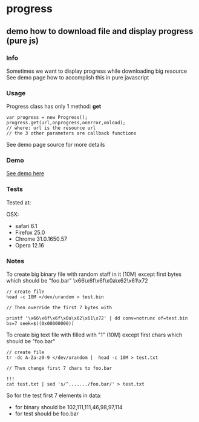 progress
========

## demo how to download file and display progress (pure js)

### Info

Sometimes we want to display progress while downloading big resource 
See demo page how to accomplish this in pure javascript

### Usage

Progress class has only 1 method: **get**

```
var progress = new Progress();            
progress.get(url,onprogress,onerror,onload);    
// where: url is the resource url     
// the 3 other parameters are callback functions    
```

See demo page source for more details

### Demo

[See demo here](http://coderneosmith.github.io/progress)

### Tests

Tested at:

OSX:     
 * safari 6.1    
 * Firefox 25.0    
 * Chrome 31.0.1650.57    
 * Opera 12.16 

### Notes

To create big binary file with random staff in it (10M) except first bytes which should be "foo.bar" \x66\x6f\x6f\x0a\x62\x61\x72 

```
// create file
head -c 10M </dev/urandom > test.bin

// Then override the first 7 bytes with 

printf '\x66\x6f\x6f\x0a\x62\x61\x72' | dd conv=notrunc of=test.bin bs=7 seek=$((0x00000000))
```

To create big text file with filled with "1" (10M) except first chars which should be "foo.bar"


```
// create file
tr -dc A-Za-z0-9 </dev/urandom |  head -c 10M > test.txt

// Then change first 7 chars to foo.bar 

!!!
cat test.txt | sed 's/^......./foo.bar/' > test.txt
```

So for the test first 7 elements in data:
* for binary should be 102,111,111,46,98,97,114
* for test should be foo.bar   




